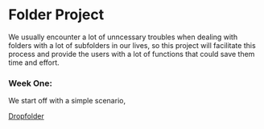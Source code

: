 # Folder Project

We usually encounter a lot of unncessary troubles when dealing with folders with a lot of subfolders in our lives, 
so this project will facilitate this process and provide the users with a lot of functions that could save them time and effort.

### Week One: 
We start off with a simple scenario,

[Dropfolder](https://github.com/yxie21/library/blob/master/DropFolder.java)
